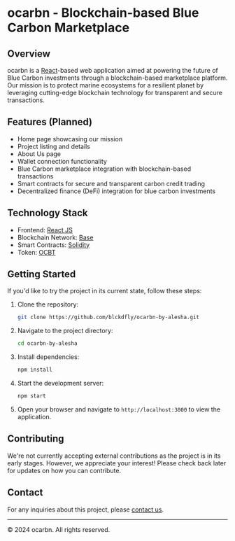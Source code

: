 # ocarbn - Blockchain-based Blue Carbon Marketplace

## Overview

ocarbn is a [React](https://reactjs.org/)-based web application aimed at powering the future of Blue Carbon investments through a blockchain-based marketplace platform. Our mission is to protect marine ecosystems for a resilient planet by leveraging cutting-edge blockchain technology for transparent and secure transactions.

## Features (Planned)

- Home page showcasing our mission
- Project listing and details
- About Us page
- Wallet connection functionality
- Blue Carbon marketplace integration with blockchain-based transactions
- Smart contracts for secure and transparent carbon credit trading
- Decentralized finance (DeFi) integration for blue carbon investments

## Technology Stack

- Frontend: [React JS](https://reactjs.org/)
- Blockchain Network: [Base](https://www.base.org/)
- Smart Contracts: [Solidity](https://soliditylang.org/)
- Token: [OCBT](https://basescan.org/token/0x8F273b2d1791FAad981aA723D8a4D814513A5fAc)

## Getting Started

If you'd like to try the project in its current state, follow these steps:

1. Clone the repository:
   ```bash
   git clone https://github.com/blckdfly/ocarbn-by-alesha.git
   ```

2. Navigate to the project directory:
   ```bash
   cd ocarbn-by-alesha
   ```

3. Install dependencies:
   ```bash
   npm install
   ```

4. Start the development server:
   ```bash
   npm start
   ```

5. Open your browser and navigate to `http://localhost:3000` to view the application.

## Contributing

We're not currently accepting external contributions as the project is in its early stages. However, we appreciate your interest! Please check back later for updates on how you can contribute.

## Contact

For any inquiries about this project, please [contact us](mailto:naufvll.xx@gmail.com).

---

© 2024 ocarbn. All rights reserved.
